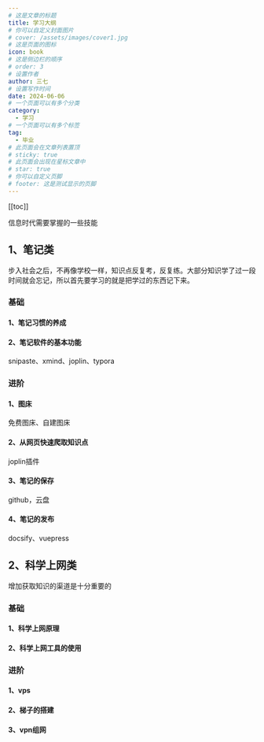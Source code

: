 ```yaml
---
# 这是文章的标题
title: 学习大纲
# 你可以自定义封面图片
# cover: /assets/images/cover1.jpg
# 这是页面的图标
icon: book
# 这是侧边栏的顺序
# order: 3
# 设置作者
author: 三七
# 设置写作时间
date: 2024-06-06
# 一个页面可以有多个分类
category:
  - 学习
# 一个页面可以有多个标签
tag:
  - 毕业
# 此页面会在文章列表置顶
# sticky: true
# 此页面会出现在星标文章中
# star: true
# 你可以自定义页脚
# footer: 这是测试显示的页脚
---
```

[[toc]]

信息时代需要掌握的一些技能

## 1、笔记类

步入社会之后，不再像学校一样，知识点反复考，反复练。大部分知识学了过一段时间就会忘记，所以首先要学习的就是把学过的东西记下来。

### 基础

#### 1、笔记习惯的养成

#### 2、笔记软件的基本功能

snipaste、xmind、joplin、typora

### 进阶

#### 1、图床

免费图床、自建图床

#### 2、从网页快速爬取知识点

joplin插件

#### 3、笔记的保存

github，云盘

#### 4、笔记的发布

docsify、vuepress

## 2、科学上网类

增加获取知识的渠道是十分重要的

### 基础

#### 1、科学上网原理

#### 2、科学上网工具的使用

### 进阶

#### 1、vps

#### 2、梯子的搭建

#### 3、vpn组网
